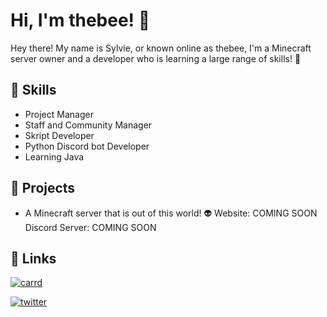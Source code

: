 
# Hi, I'm thebee! 👋

Hey there! My name is Sylvie, or known online as thebee, I'm a Minecraft server owner and a developer who is learning a large range of skills! 🐝


## 🚀 Skills
- Project Manager
- Staff and Community Manager
- Skript Developer
- Python Discord bot Developer
- Learning Java
  
## 🚀 Projects
- A Minecraft server that is out of this world! 👽
Website: COMING SOON
Discord Server: COMING SOON
## 🔗 Links

[![carrd](https://img.shields.io/badge/Carrd-FFBF00?style=for-the-badge&logo=carrd)](https://thebeemc.carrd.co/)

[![twitter](https://img.shields.io/badge/twitter-1DA1F2?style=for-the-badge&logo=twitter&logoColor=white)](https://twitter.com/)



